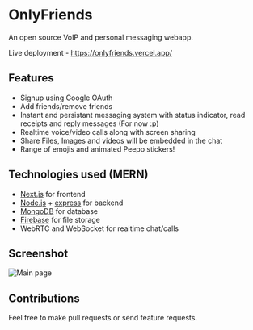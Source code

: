 # OnlyFriends
An open source VoIP and personal messaging webapp.

 Live deployment -  https://onlyfriends.vercel.app/

## Features
- Signup using Google OAuth
- Add friends/remove friends
- Instant and persistant messaging system with status indicator, read receipts and reply messages (For now :p)
- Realtime voice/video calls along with screen sharing
- Share Files, Images and videos will be embedded in the chat
- Range of emojis and animated Peepo stickers!

## Technologies used (MERN)
- [Next.js](https://nextjs.org/) for frontend
- [Node.js](https://nodejs.org/en/) + [express](https://expressjs.com/) for backend
- [MongoDB](https://www.mongodb.com) for database
- [Firebase](https://firebase.google.com/) for file storage
- WebRTC and WebSocket for realtime chat/calls

## Screenshot
![Main page](https://user-images.githubusercontent.com/59092504/119303704-d2e6a280-bc83-11eb-9154-fded0448ff50.png)

## Contributions
Feel free to make pull requests or send feature requests.
